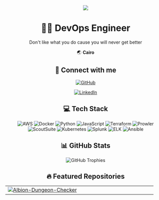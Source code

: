 <div align="center">
  <img src="https://capsule-render.vercel.app/api?type=waving&color=gradient&customColorList=0ea5e9,06b6d4,0284c7&height=200&section=header&text=Sul.&fontSize=80&fontAlignY=35&animation=fadeIn" />
  
  # 👨‍💻 DevOps Engineer
  
  Don't like what you do cause you will never get better
  
  🌏 **Cairo**
  
  
  
  ## 🔗 Connect with me
  
  <div>
  <a href="https://github.com/theonlywitcher"><img src="https://img.shields.io/badge/GitHub-100000?style=for-the-badge&logo=github&logoColor=white" alt="GitHub" /></a>
  
  <a href="https://linkedin.com/in/devahmedreda"><img src="https://img.shields.io/badge/LinkedIn-0077B5?style=for-the-badge&logo=linkedin&logoColor=white" alt="LinkedIn" /></a>
  </div>
  
  ## 💻 Tech Stack
  
  <div>
  <img src="https://img.shields.io/badge/-AWS-0ea5e9?style=flat&logo=aws" alt="AWS" /> <img src="https://img.shields.io/badge/-Docker-0ea5e9?style=flat&logo=docker" alt="Docker" /> <img src="https://img.shields.io/badge/-Python-0ea5e9?style=flat&logo=python" alt="Python" /> <img src="https://img.shields.io/badge/-JavaScript-0ea5e9?style=flat&logo=javascript" alt="JavaScript" /> <img src="https://img.shields.io/badge/-Terraform-0ea5e9?style=flat&logo=terraform" alt="Terraform" /> <img src="https://img.shields.io/badge/-Prowler-0ea5e9?style=flat&logo=prowler" alt="Prowler" /> <img src="https://img.shields.io/badge/-ScoutSuite-0ea5e9?style=flat&logo=scoutsuite" alt="ScoutSuite" /> <img src="https://img.shields.io/badge/-Kubernetes-0ea5e9?style=flat&logo=kubernetes" alt="Kubernetes" /> <img src="https://img.shields.io/badge/-Splunk-0ea5e9?style=flat&logo=splunk" alt="Splunk" /> <img src="https://img.shields.io/badge/-ELK-0ea5e9?style=flat&logo=elk" alt="ELK" /> <img src="https://img.shields.io/badge/-Ansible-0ea5e9?style=flat&logo=ansible" alt="Ansible" />
  </div>
  
  ## 📊 GitHub Stats
  
  <img src="https://github-profile-trophy.vercel.app/?username=theonlywitcher&theme=juicyfresh&no-frame=true&row=1&https://github-profile-trophy.vercel.app/?username=theonlywitcher&theme=juicyfresh&no-frame=true&row=1&column=6&margin-w=15&no-bg=true" alt="GitHub Trophies" />


## 🔥 Featured Repositories

<table>
<tr><td align="center" width="50%"><a href="https://github.com/theonlywitcher/Albion-Dungeon-Checker"><img src="https://github-readme-stats.vercel.app/api/pin/?username=theonlywitcher&repo=Albion-Dungeon-Checker&theme=tokyonight&show_owner=false" alt="Albion-Dungeon-Checker" /></a></td><td width="50%"></td></tr>
</table>





</div>
